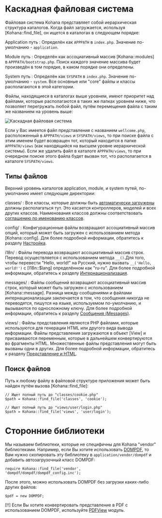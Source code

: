 # Каскадная файловая система

Файловая система Kohana представляет собой иерархическая структура каталогов. Когда файл загружается, используя [Kohana::find_file], он ищется в каталогах в следующем порядке:

Application путь
: Определён как `APPPATH` в `index.php`. Значение по-умолчанию - `application`.

Module путь
: Определён как ассоциативный массив [Kohana::modules] в `APPPATH/bootstrap.php`. Поиск каждого значение массива будет произведён в том порядке, в каком порядке они определены.

System путь
: Определён как `SYSPATH` в `index.php`. Значение по-умолчанию - `system`. Все основные или "core" файлы и классы располагаются в этой категории.

Файлы, находящиеся в каталогах выше уровнем, имеют приоритет над файлами, которые располагаются в таких же папках уровнем ниже, что позволяет перегружать любой файл, путём перемещения файла с таким же названием на уровень выше:

![Каскадная файловая система](img/cascading_filesystem.png)

Если у Вас имеется файл представления с названием `wellcome.php`, расположенный в `APPPATH/views` и `SYSPATH/views`, то при поиске файла с этим именем будет возвращен тот, который находится в папке `APPPATH/views` (как находящийся на высшем уровне иерархической системы). Если же удалить файл в каталоге `APPPATH/views`, то при очередном поиске этого файла будет вызван тот, что располагается в каталоге `SYSPATH/views`.

## Типы файлов

Верхний уровень каталогов application, module, и system путей, по-умолчанию имеет следующие директории:

classes/
:  Все классы, которые должны быть [автоматически загружены](using.autoloading) должны располагаться тут. Это касается контроллеров, моделей и всех других классов. Наименования классов должны соответствовать [соглашению по именованию классов](about.conventions#classes).

config/
:  Конфигурационные файлы возвращают ассоциативный массив опций, который может быть загружен с использованием метода [Kohana::config]. Для более подробной информации, обратитесь к разделу [Настройка](using.configuration).

i18n/
:  Файлы перевода возвращают ассоциативный массив строк. Перевод осуществляется с использованием метода `__()`.Для того, чтобы перевести "Hello, world!" на Русский, нужно вызвать `__('Hello, world!')` c [I18n::$lang] определённом как "ru-ru". Для более подробной информации, обратитесь к разделу [Интернационализация](using.translation).

messages/
:  Файлы сообщений возвращают ассоциативный массив строк, который может быть загружен с использованием [Kohana::message]. Разница между сообщениями и файлами интернационализации заключается в том, что сообщения никогда не переводятся, пишутся на языке, используемом по-умолчанию, и вызываются по односложному ключу. Для более подробной информации, обратитесь к разделу [Сообщения (Messages)](using.messages).

views/
:  Файлы представления являются PHP файлами, которые используются для генерации HTML или другого вида вывода информации. Файлы представления загружаются в объект [View] и присваиваются переменным, которые в дальнейшем конвертируются во фрагменты HTML. Множественные файлы представления могут быть вызваны одни в других. Для более подробной информации, обратитесь к разделу [Представление и HTML](usings.views).

## Поиск файлов

Путь к любому файлу в файловой структуре приложения может быть найден путём вызова [Kohana::find_file]:

    // Ищет полный путь до "classes/cookie.php"
    $path = Kohana::find_file('classes', 'cookie');

    // Ищет полный путь до "views/user/login.php"
    $path = Kohana::find_file('views', 'user/login');

# Сторонние библиотеки

Мы называем библиотеки, которые не специфичны для Kohana "vendor" библиотеками. Например, если Вы хотите использовать [DOMPDF](http://code.google.com/p/dompdf), то Вам нужно скопировать эту библиотеку в `application/vendor/dompdf` и добавить автозагрузочный класс DOMPDF:

    require Kohana::find_file('vendor', 'dompdf/dompdf/dompdf_config.inc');

После этого, можно использовать DOMPDF без загрузки каких-либо других файлов:

    $pdf = new DOMPDF;

[!!] Если Вы хотите конвертировать представление в PDF с использованием DOMPDF, используйте [PDFView](http://github.com/shadowhand/pdfview) модуль.